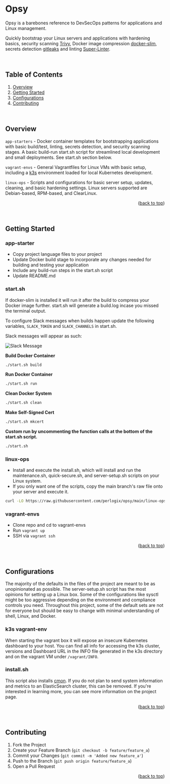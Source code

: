 # Opsy

Opsy is a barebones reference to DevSecOps patterns for applications and Linux management.

Quickly bootstrap your Linux servers and applications with hardening basics, security scanning [Trivy](https://github.com/aquasecurity/trivy), Docker image compression [docker-slim](https://github.com/docker-slim/docker-slim), secrets detection [gitleaks](https://github.com/zricethezav/gitleaks) and linting [Super-Linter](https://github.com/github/super-linter).

<div id="top"></div><br>

## Table of Contents

1. [Overview](#overview)
2. [Getting Started](#getting-started)
3. [Configurations](#configurations)
4. [Contributing](#contributing)

<br>

## Overview

`app-starters` - Docker container templates for bootstrapping applications with basic build/test, linting, secrets detection, and security scanning stages. A basic build-run start.sh script for streamlined local development and small deployments. See start.sh section below.

`vagrant-envs` - General Vagrantfiles for Linux VMs with basic setup, including a [k3s](https://github.com/k3s-io/k3s) environment loaded for local Kubernetes development.

`linux-ops` - Scripts and configurations for basic server setup, updates, cleaning, and basic hardening settings. Linux servers supported are Debian-based, RPM-based, and ClearLinux.

<p align="right">(<a href="#top">back to top</a>)</p><br>

## Getting Started

### app-starter

- Copy project language files to your project
- Update Docker build stage to incorporate any changes needed for building and testing your application
- Include any build-run steps in the start.sh script
- Update README.md

### start.sh

If docker-slim is installed it will run it after the build to compress your Docker image further. start.sh will generate a build.log incase you missed the terminal output.

To configure Slack messages when builds happen update the following variables, `SLACK_TOKEN` and `SLACK_CHANNELS` in start.sh.

Slack messages will appear as such:

![Slack Message](https://perlogix.com/assets/images/opsy-slack.png "Slack Message")

**Build Docker Container**

```sh
./start.sh build
```

**Run Docker Container**

```sh
./start.sh run
```

**Clean Docker System**

```sh
./start.sh clean
```

**Make Self-Signed Cert**

```sh
./start.sh mkcert
```

**Custom run by uncommenting the function calls at the bottom of the start.sh script.**

```sh
./start.sh
```

### linux-ops

- Install and execute the install.sh, which will install and run the maintenance.sh, quick-secure.sh, and server-setup.sh scripts on your Linux system.
- If you only want one of the scripts, copy the main branch's raw file onto your server and execute it.

```sh
curl -LO https://raw.githubusercontent.com/perlogix/opsy/main/linux-ops/install.sh && chmod 0755 ./install.sh && ./install.sh
```

### vagrant-envs

- Clone repo and cd to vagrant-envs
- Run `vagrant up`
- SSH via `vagrant ssh`

<p align="right">(<a href="#top">back to top</a>)</p><br>

## Configurations

The majority of the defaults in the files of the project are meant to be as unopinionated as possible. The server-setup.sh script has the most opinions for setting up a Linux box. Some of the configurations like sysctl might be too aggressive depending on the environment and compliance controls you need. Throughout this project, some of the default sets are not for everyone but should be easy to change with minimal understanding of shell, Linux, and Docker.

### k3s vagrant-env

When starting the vagrant box it will expose an insecure Kubernetes dashboard to your host. You can find all info for accessing the k3s cluster, versions and Dashboard URL in the INFO file generated in the k3s directory and on the vagrant VM under `/vagrant/INFO`.

### install.sh

This script also installs [cmon](https://github.com/perlogix/cmon). If you do not plan to send system information and metrics to an ElasticSearch cluster, this can be removed. If you're interested in learning more, you can see more information on the project page.

<p align="right">(<a href="#top">back to top</a>)</p><br>

## Contributing

1. Fork the Project
2. Create your Feature Branch (`git checkout -b feature/feature_a`)
3. Commit your Changes (`git commit -m 'Added new feature_a'`)
4. Push to the Branch (`git push origin feature/feature_a`)
5. Open a Pull Request

<p align="right">(<a href="#top">back to top</a>)</p><br>

